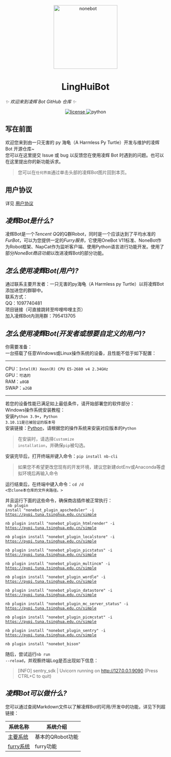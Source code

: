 <p align="center">
  <a href="https://github.com/Harmless-Turtle/LingHuiBot"><img src="http://q.qlogo.cn/headimg_dl?dst_uin=3806419216&spec=640&img_type=jpg" width="200" height="200" alt="nonebot"></a>
</p>

<h1 align="center">LingHuiBot</h1>

_✨ 欢迎来到凌辉 Bot GitHub 仓库 ✨_

<p align="center">
  <a href="./LICENSE">
    <img src="https://img.shields.io/github/license/cscs181/QQ-Github-Bot.svg" alt="license">
  </a>
  <img src="https://img.shields.io/badge/python-3.8+-blue.svg" alt="python">
</p>

## 写在前面

欢迎您来到由一只无害的 py 海龟（A Harmless Py Turtle）开发与维护的凌辉 Bot 开源仓库~ <br>
您可以在这里提交 Issue 或 bug 以反馈您在使用凌辉 Bot 时遇到的问题。也可以在这里提出你的新功能诉求。

> 您可以在`任何界面`通过单击头部的凌辉Bot图片回到本页。

## 用户协议

详见 [用户协议](./Markdown/User_Agreement.md)


<h2><em>凌辉Bot是什么?</em></h2>
凌辉Bot是一个<em>Tencent QQ</em>的Q群Robot，同时是一个应该达到了平均水准的<em>FurBot</em>，可以为您提供一定的<em>Furry服务</em>，它使用OneBot V11标准、NoneBot作为Robot框架、NapCat作为监听客户端、使用Python语言进行功能开发。使用了部分<em>NoneBot商店功能</em>以改进凌辉Bot的部分功能。

<h2><em>怎么使用凌辉Bot(用户)?</em></h2>
通过联系主要开发者：一只无害的py海龟（A Harmless py Turtle）以将凌辉Bot添加进您的群聊中。<br>
联系方式：<br>
QQ：1097740481<br>
项目链接（可直接跳转至哔哩哔哩主页）<br>
加入凌辉Bot内测用群：795413705

<h2><em>怎么使用凌辉Bot(开发者或想要自定义的用户)?</em></h2>
你需要准备：<br>
一台搭载了任意Windows或Linux操作系统的设备，且性能不低于如下配置：

---

CPU：<code>Intel(R) Xeon(R) CPU E5-2680 v4 2.34GHz</code><br>
GPU：<code>可选的</code><br>
RAM：<code>≥8GB</code><br>
SWAP：<code>≥2GB</code><br>

----

若您的设备性能已满足如上最低条件，请开始部署您的软件部分：<br>
Windows操作系统安装教程：<br>
安装<code>Python 3.9+</code>，<code>Python 3.10.11是已被验证的版本号</code><br>
安装链接：<a href="https://www.python.org/">Python</a>，请根据您的操作系统来安装对应版本的<code>Python</code><br>

> 在安装时，请选择<code>Customize installation</code>，并确保<code>pip</code>被勾选。

安装完毕后，打开终端并键入命令：<code>pip install nb-cli</code>

> 如果您不希望更改您现有的开发环境，建议您新建dotEnv或Anaconda等虚拟环境后再输入命令

运行结束后，在终端中键入命令：<code>cd /d <您clone本仓库的文件夹路径。></code>

并且运行下面的这些命令，确保商店插件被正常执行：<br>
<code>
nb plugin install "nonebot_plugin_apscheduler" -i https://pypi.tuna.tsinghua.edu.cn/simple<br>
nb plugin install "nonebot_plugin_htmlrender" -i https://pypi.tuna.tsinghua.edu.cn/simple<br>
nb plugin install "nonebot_plugin_localstore" -i https://pypi.tuna.tsinghua.edu.cn/simple<br>
nb plugin install "nonebot_plugin_picstatus" -i https://pypi.tuna.tsinghua.edu.cn/simple<br>
nb plugin install "nonebot_plugin_multincm" -i https://pypi.tuna.tsinghua.edu.cn/simple<br>
nb plugin install "nonebot_plugin_wordle" -i https://pypi.tuna.tsinghua.edu.cn/simple<br>
nb plugin install "nonebot_plugin_datastore" -i https://pypi.tuna.tsinghua.edu.cn/simple<br>
nb plugin install "nonebot_plugin_mc_server_status" -i https://pypi.tuna.tsinghua.edu.cn/simple<br>
nb plugin install "nonebot_plugin_picmcstat" -i https://pypi.tuna.tsinghua.edu.cn/simple<br>
nb plugin install "nonebot_plugin_sentry" -i https://pypi.tuna.tsinghua.edu.cn/simple<br>
nb plugin install "nonebot_bison"
</code>

随后，尝试运行<code>nb run --reload</code>，并观察终端Log是否出现如下信息：

> [INFO] sentry_sdk | Uvicorn running on http://127.0.0.1:9090 (Press CTRL+C to quit)

<h2><em>凌辉Bot可以做什么?</em></h2>
您可以通过查阅Markdown文件以了解凌辉Bot的可用/开发中的功能，详见下列超链接：<br>

|系统名称|系统介绍|
|---|---|
|<a href="./Markdown/Main_System.md">主要系统</a>|基本的QRobot功能|
|<a href="./Markdown/Furry_System.md">furry系统</a>|furry功能|
